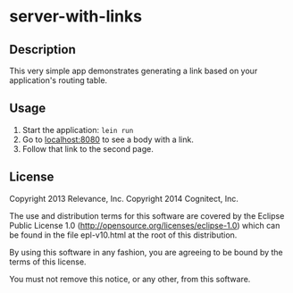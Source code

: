 # server-with-links

## Description

This very simple app demonstrates generating a link
based on your application's routing table.

## Usage

1. Start the application: `lein run`
2. Go to [localhost:8080](http://localhost:8080/) to see a body with a link.
3. Follow that link to the second page.

License
-------
Copyright 2013 Relevance, Inc.
Copyright 2014 Cognitect, Inc.

The use and distribution terms for this software are covered by the
Eclipse Public License 1.0 (http://opensource.org/licenses/eclipse-1.0)
which can be found in the file epl-v10.html at the root of this distribution.

By using this software in any fashion, you are agreeing to be bound by
the terms of this license.

You must not remove this notice, or any other, from this software.
